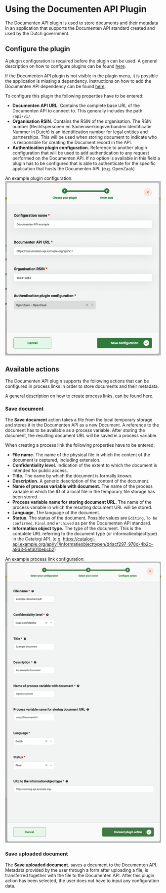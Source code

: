# Using the Documenten API Plugin

The Documenten API plugin is used to store documents and their metadata in an application that supports the
Documenten API standard created and used by the Dutch government.

## Configure the plugin

A plugin configuration is required before the plugin can be used. A general description on how to configure
plugins can be found [here](../configure-plugin.md).

If the Documenten API plugin is not visible in the plugin menu, it is possible the application is missing a dependency.
Instructions on how to add the Documenten API dependency can be found
[here](/valtimo-implementation/modules/zgw/documenten-api.md).

To configure this plugin the following properties have to be entered:
- **Documenten API URL.** Contains the complete base URL of the Documenten API to connect to. This 
generally includes the path `/api/v1/`.
- **Organisation RSIN.** Contains the RSIN of the organisation. The RSIN number (Rechtspersonen en 
Samenwerkingsverbanden Identificatie Nummer in Dutch) is an identification number for legal entities and partnerships.
This will be used when storing document to indicate who is responsible for creating the Document record in the API.
- **Authentication plugin configuration.** Reference to another plugin configuration that will be used to add 
authentication to any request performed on the Documenten API. If no option is available in this field a plugin has to 
be configured that is able to authenticate for the specific application that hosts the Documenten API. (e.g. OpenZaak)

An example plugin configuration:
![example plugin configuration](img/configure-plugin.png)

## Available actions

The Documenten API plugin supports the following actions that can be configured in process links in order to store 
documents and their metadata. 

A general description on how to create process links, can be found [here](../create-process-link.md).

### Save document

The **Save document** action takes a file from the local temporary storage and stores it in the Documenten API as a new 
Document. A reference to the document has to be available as a process variable. After storing the 
document, the resulting document URL will be saved in a process variable.

When creating a process link the following properties have to be entered:
- **File name.** The name of the physical file in which the content of the document is captured, including extension.
- **Confidentiality level.** Indication of the extent to which the document is intended for public access.
- **Title.** The name by which the document is formally known.
- **Description.** A generic description of the content of the document.
- **Name of process variable with document.** The name of the process variable in which the ID of a local file in the 
temporary file storage has been stored.  
- **Process variable name for storing document URL.** The name of the process variable in which the resulting document URL 
will be stored.
- **Language.** The language of the document.
- **Status.** The status of the document. Possible values are `Editing`, `To be confirmed`, `Final` and `Archived` as per 
the Documenten API standard.
- **Information object type.** The type of the document. This is the complete URL referring to the document 
type (or informatieobjecttype) in the Catalogi API. (e.g. https://catalogi-api.example.org/api/v1/informatieobjecttypen/d4acf297-978d-4b2c-a9d3-5efd010ebcb2)

An example process link configuration:
![Generate document process link](img/save-document-configuration.png)

### Save uploaded document

The **Save uploaded document.** saves a document to the Documenten API. Metadata provided by the user
through a form after uploading a file, is transferred together with the file to the Documenten API. After this plugin
action has been selected, the user does not have to input any configuration data.
